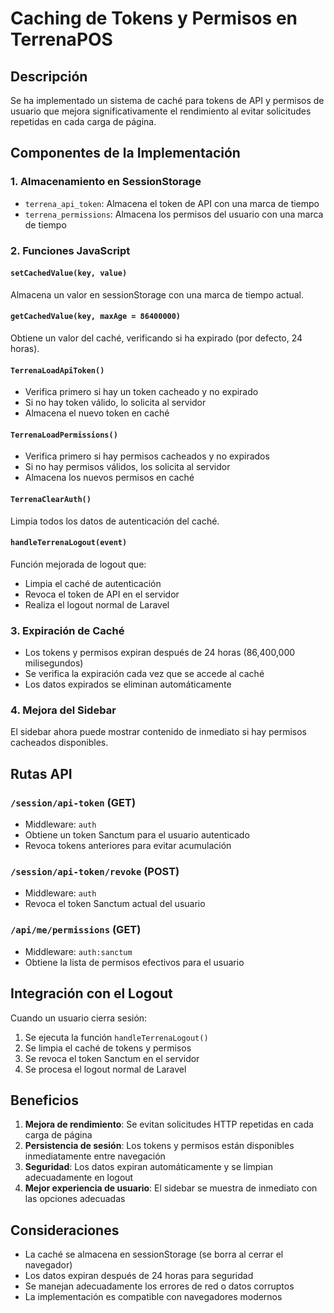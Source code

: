 # Caching de Tokens y Permisos en TerrenaPOS

## Descripción

Se ha implementado un sistema de caché para tokens de API y permisos de usuario que mejora significativamente el rendimiento al evitar solicitudes repetidas en cada carga de página.

## Componentes de la Implementación

### 1. Almacenamiento en SessionStorage
- `terrena_api_token`: Almacena el token de API con una marca de tiempo
- `terrena_permissions`: Almacena los permisos del usuario con una marca de tiempo

### 2. Funciones JavaScript

#### `setCachedValue(key, value)`
Almacena un valor en sessionStorage con una marca de tiempo actual.

#### `getCachedValue(key, maxAge = 86400000)`
Obtiene un valor del caché, verificando si ha expirado (por defecto, 24 horas).

#### `TerrenaLoadApiToken()`
- Verifica primero si hay un token cacheado y no expirado
- Si no hay token válido, lo solicita al servidor
- Almacena el nuevo token en caché

#### `TerrenaLoadPermissions()`
- Verifica primero si hay permisos cacheados y no expirados
- Si no hay permisos válidos, los solicita al servidor
- Almacena los nuevos permisos en caché

#### `TerrenaClearAuth()`
Limpia todos los datos de autenticación del caché.

#### `handleTerrenaLogout(event)`
Función mejorada de logout que:
- Limpia el caché de autenticación
- Revoca el token de API en el servidor
- Realiza el logout normal de Laravel

### 3. Expiración de Caché
- Los tokens y permisos expiran después de 24 horas (86,400,000 milisegundos)
- Se verifica la expiración cada vez que se accede al caché
- Los datos expirados se eliminan automáticamente

### 4. Mejora del Sidebar
El sidebar ahora puede mostrar contenido de inmediato si hay permisos cacheados disponibles.

## Rutas API

### `/session/api-token` (GET)
- Middleware: `auth`
- Obtiene un token Sanctum para el usuario autenticado
- Revoca tokens anteriores para evitar acumulación

### `/session/api-token/revoke` (POST)
- Middleware: `auth`
- Revoca el token Sanctum actual del usuario

### `/api/me/permissions` (GET)
- Middleware: `auth:sanctum`
- Obtiene la lista de permisos efectivos para el usuario

## Integración con el Logout

Cuando un usuario cierra sesión:
1. Se ejecuta la función `handleTerrenaLogout()`
2. Se limpia el caché de tokens y permisos
3. Se revoca el token Sanctum en el servidor
4. Se procesa el logout normal de Laravel

## Beneficios

1. **Mejora de rendimiento**: Se evitan solicitudes HTTP repetidas en cada carga de página
2. **Persistencia de sesión**: Los tokens y permisos están disponibles inmediatamente entre navegación
3. **Seguridad**: Los datos expiran automáticamente y se limpian adecuadamente en logout
4. **Mejor experiencia de usuario**: El sidebar se muestra de inmediato con las opciones adecuadas

## Consideraciones

- La caché se almacena en sessionStorage (se borra al cerrar el navegador)
- Los datos expiran después de 24 horas para seguridad
- Se manejan adecuadamente los errores de red o datos corruptos
- La implementación es compatible con navegadores modernos